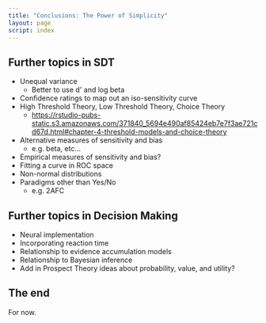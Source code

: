 ```yaml
---
title: "Conclusions: The Power of Simplicity"
layout: page
script: index
---
```


## Further topics in SDT

- Unequal variance
  - Better to use d' and log beta
- Confidence ratings to map out an iso-sensitivity curve
- High Threshold Theory, Low Threshold Theory, Choice Theory
  - <https://rstudio-pubs-static.s3.amazonaws.com/371840_5694e490af85424eb7e7f3ae721cd67d.html#chapter-4-threshold-models-and-choice-theory>
- Alternative measures of sensitivity and bias
  - e.g. beta, etc...
- Empirical measures of sensitivity and bias?
- Fitting a curve in ROC space
- Non-normal distributions
- Paradigms other than Yes/No
  - e.g. 2AFC

## Further topics in Decision Making

- Neural implementation
- Incorporating reaction time
- Relationship to evidence accumulation models
- Relationship to Bayesian inference
- Add in Prospect Theory ideas about probability, value, and utility?

## The end

For now.
